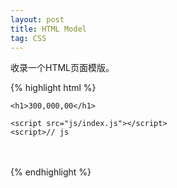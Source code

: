 ```yaml
---
layout: post
title: HTML Model
tag: CSS
---
```


收录一个HTML页面模版。

{% highlight html %}
<!DOCTYPE HTML>
<html>
<head>
    <meta charset="UTF-8">
    <title>页面名称</title>
    <meta name="keywords" content=""/>
    <meta name="description" content=""/>
    <meta http-equiv="X-UA-Compatible" content="IE=Edge">
    <!-- Mobile Specific Metas
    ================================================== -->
    <meta name="viewport" content="width=device-width, initial-scale=1, maximum-scale=1,user-scalable=no">
    <meta name="apple-mobile-web-app-capable" content="yes" />
    <!-- CSS
    ================================================== -->
    <link rel="shortcut icon" href="./favicon.ico">
    <link rel="stylesheet" href="css/index.css"/>
    <style>/* css */</style>
</head>

<body>
    <!--[if lt IE 8]>
    <div>
        <p>
            已经有超过90%的用户使用更高版本
            <a target="_blank" title="下载Chrome" href="http://www.google.com/chrome/">Google Chrome</a>
            或
            <a target="_blank" href="http://www.microsoft.com/zh-cn/download/ie.aspx?q=internet+explorer">Internet Explorer</a>
            体验到了更流畅更精彩的页面，你还不试试？
        </p>
    </div>
    <![endif]-->

    <h1>300,000,00</h1>

    <script src="js/index.js"></script>
    <script>// js
　　</script>
</body>
</html>
{% endhighlight %}
